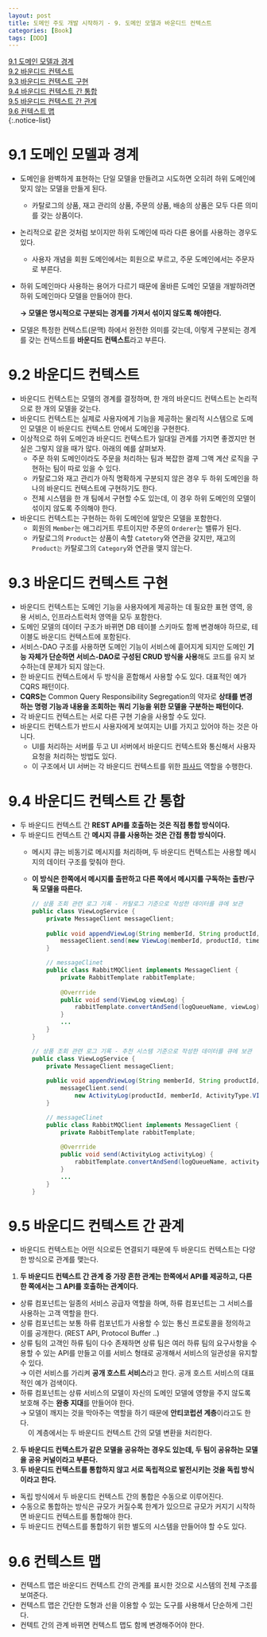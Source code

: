 ```yaml
---
layout: post
title: 도메인 주도 개발 시작하기 - 9. 도메인 모델과 바운디드 컨텍스트
categories: [Book]
tags: [DDD]
---
```


[9.1 도메인 모델과 경계](#91-도메인-모델과-경계)  
[9.2 바운디드 컨텍스트](#92-바운디드-컨텍스트)  
[9.3 바운디드 컨텍스트 구현](#93-바운디드-컨텍스트-구현)  
[9.4 바운디드 컨텍스트 간 통합](#94-바운디드-컨텍스트-간-통합)  
[9.5 바운디드 컨텍스트 간 관계](#95-바운디드-컨텍스트-간-관계)  
[9.6 컨텍스트 맵](#96-컨텍스트-맵)  
{:.notice-list}

# 9.1 도메인 모델과 경계

- 도메인을 완벽하게 표현하는 단일 모델을 만들려고 시도하면 오히려 하위 도메인에 맞지 않는 모델을 만들게 된다.
  - 카탈로그의 상품, 재고 관리의 상품, 주문의 상품, 배송의 상품은 모두 다른 의미를 갖는 상품이다.
- 논리적으로 같은 것처럼 보이지만 하위 도메인에 따라 다른 용어를 사용하는 경우도 있다.
  - 사용자 개념을 회원 도메인에서는 회원으로 부르고, 주문 도메인에서는 주문자로 부른다.
- 하위 도메인마다 사용하는 용어가 다르기 때문에 올바른 도메인 모델을 개발하려면 하위 도메인마다 모델을 만들어야 한다.

  **→ 모델은 명시적으로 구분되는 경계를 가져서 섞이지 않도록 해야한다.**

- 모델은 특정한 컨텍스트(문맥) 하에서 완전한 의미를 갖는데, 이렇게 구분되는 경계를 갖는 컨텍스트를 **바운디드 컨텍스트**라고 부른다.

# 9.2 바운디드 컨텍스트

- 바운디드 컨텍스트는 모델의 경계를 결정하며, 한 개의 바운디드 컨텍스트는 논리적으로 한 개의 모델을 갖는다.
- 바운디드 컨텍스트는 실제로 사용자에게 기능을 제공하는 물리적 시스템으로 도메인 모델은 이 바운디드 컨텍스트 안에서 도메인을 구현한다.
- 이상적으로 하위 도메인과 바운디드 컨텍스트가 일대일 관계를 가지면 좋겠지만 현실은 그렇지 않을 때가 많다. 아래의 예를 살펴보자.
  - 주문 하위 도메인이라도 주문을 처리하는 팀과 복잡한 결제 그액 계산 로직을 구현하는 팀이 따로 있을 수 있다.
  - 카탈로그와 재고 관리가 아직 명확하게 구분되지 않은 경우 두 하위 도메인을 하나의 바운디드 컨텍스트에 구현하기도 한다.
  - 전체 시스템을 한 개 팀에서 구현할 수도 있는데, 이 경우 하위 도메인의 모델이 섞이지 않도록 주의해야 한다.
- 바운디드 컨텍스트는 구현하는 하위 도메인에 알맞은 모델을 포함한다.
  - 회원의 `Member`는 애그리거트 루트이지만 주문의 `Orderer`는 밸류가 된다.
  - 카탈로그의 `Product`는 상품이 속할 `Catetory`와 연관을 갖지만, 재고의 `Product는` 카탈로그의 `Category`와 연관을 맺지 않는다.

# 9.3 바운디드 컨텍스트 구현

- 바운디드 컨텍스트는 도메인 기능을 사용자에게 제공하는 데 필요한 표현 영역, 응용 서비스, 인프라스트럭처 영역을 모두 포함한다.
- 도메인 모델의 데이터 구조가 바뀌면 DB 테이블 스키마도 함께 변경해야 하므로, 테이블도 바운디드 컨텍스트에 포함된다.
- 서비스-DAO 구조를 사용하면 도메인 기능이 서비스에 흩어지게 되지만 도메인 **기능 자체가 단순하면 서비스-DAO로 구성된 CRUD 방식을 사용**해도 코드를 유지 보수하는데 문제가 되지 않는다.
- 한 바운디드 컨텍스트에서 두 방식을 혼합해서 사용할 수도 있다. 대표적인 예가 CQRS 패턴이다.
- **CQRS는** Common Query Responsibility Segregation의 약자로 **상태를 변경하는 명령 기능과 내용을 조회하는 쿼리 기능을 위한 모델을 구분하는 패턴이다.**
- 각 바운디드 컨텍스트는 서로 다른 구현 기술을 사용할 수도 있다.
- 바운디드 컨텍스트가 반드시 사용자에게 보여지는 UI를 가지고 있어야 하는 것은 아니다.
  - UI를 처리하는 서버를 두고 UI 서버에서 바운디드 컨텍스트와 통신해서 사용자 요청을 처리하는 방법도 있다.
  - 이 구조에서 UI 서버는 각 바운디드 컨텍스트를 위한 [파사드](https://ko.wikipedia.org/wiki/%ED%8D%BC%EC%82%AC%EB%93%9C_%ED%8C%A8%ED%84%B4) 역할을 수행한다.

# 9.4 바운디드 컨텍스트 간 통합

- 두 바운디드 컨텍스트 간 **REST API를 호출하는 것은 직접 통합 방식이다.**
- 두 바운디드 컨텍스트 간 **메시지 큐를 사용하는 것은 간접 통합 방식이다.**
  - 메시지 큐는 비동기로 메시지를 처리하며, 두 바운디드 컨텍스트는 사용할 메시지의 데이터 구조를 맞춰야 한다.
  - **이 방식은 한쪽에서 메시지를 출판하고 다른 쪽에서 메시지를 구독하는 출판/구독 모델을 따른다.**

    ```java
    // 상품 조회 관련 로그 기록 - 카탈로그 기준으로 작성한 데이터를 큐에 보관
    public class ViewLogService {
        private MessageClient messageClient;
        
        public void appendViewLog(String memberId, String productId, Date time) {
            messageClient.send(new ViewLog(memberId, productId, time));
        }
    
        // messageClinet
        public class RabbitMQClient implements MessageClient {
            private RabbitTemplate rabbitTemplate;
            
            @Overrride
            public void send(ViewLog viewLog) {
                rabbitTemplate.convertAndSend(logQueueName, viewLog);
            }
            ...
        }
    }
    ```

    ```java
    // 상품 조회 관련 로그 기록 - 추천 시스템 기준으로 작성한 데이터를 큐에 보관
    public class ViewLogService {
        private MessageClient messageClient;
        
        public void appendViewLog(String memberId, String productId, Date time) {
            messageClient.send(
                new ActivityLog(productId, memberId, ActivityType.VIEW, time));
        }
    
        // messageClinet
        public class RabbitMQClient implements MessageClient {
            private RabbitTemplate rabbitTemplate;
            
            @Overrride
            public void send(ActivityLog activityLog) {
                rabbitTemplate.convertAndSend(logQueueName, activityLog);
            }
            ...
        }
    }
    ```

# 9.5 바운디드 컨텍스트 간 관계

- 바운디드 컨텍스트는 어떤 식으로든 연결되기 때문에 두 바운디드 컨텍스트는 다양한 방식으로 관계를 맺는다.

1. **두 바운디드 컨텍스트 간 관계 중 가장 흔한 관계는 한쪽에서 API를 제공하고, 다른 한 쪽에서는 그 API를 호출하는 관계이다.**
  - 상류 컴포넌트는 일종의 서비스 공급자 역할을 하며, 하류 컴포넌트는 그 서비스를 사용하는 고객 역할을 한다.
  - 상류 컴포넌트는 보통 하류 컴포넌트가 사용할 수 있는 통신 프로토콜을 정의하고 이를 공개한다. (REST API, Protocol Buffer ..)
  - 상류 팀의 고객인 하류 팀이 다수 존재하면 상류 팀은 여러 하류 팀의 요구사항을 수용할 수 있는 API를 만들고 이를 서비스 형태로 공개해서 서비스의 일관성을 유지할 수 있다.  
    → 이런 서비스를 가리켜 **공개 호스트 서비스**라고 한다. 공개 호스트 서비스의 대표적인 예가 검색이다.
  - 하류 컴포넌트는 상류 서비스의 모델이 자신의 도메인 모델에 영향을 주지 않도록 보호해 주는 **완충 지대**를 만들어야 한다.  
    → 모델이 깨지는 것을 막아주는 역할을 하기 때문에 **안티코럽션 계층**이라고도 한다.  
      &nbsp;&nbsp;&nbsp;&nbsp;이 계층에서는 두 바운디드 컨텍스트 간의 모델 변환을 처리한다.  
2. **두 바운디드 컨텍스트가 같은 모델을 공유하는 경우도 있는데, 두 팀이 공유하는 모델을 공유 커널이라고 부른다.**
3. **두 바운디드 컨텍스트를 통합하지 않고 서로 독립적으로 발전시키는 것을 독립 방식이라고 한다.**
  - 독립 방식에서 두 바운디드 컨텍스트 간의 통합은 수동으로 이루어진다.
  - 수동으로 통합하는 방식은 규모가 커질수록 한계가 있으므로 규모가 커지기 시작하면 바운디드 컨텍스트를 통합해야 한다.
  - 두 바운디드 컨텍스트를 통합하기 위한 별도의 시스템을 만들어야 할 수도 있다.

# 9.6 컨텍스트 맵

- 컨텍스트 맵은 바운디드 컨텍스트 간의 관계를 표시한 것으로 시스템의 전체 구조를 보여준다.
- 컨텍스트 맵은 간단한 도형과 선을 이용할 수 있는 도구를 사용해서 단순하게 그린다.
- 컨텍트 간의 관계 바뀌면 컨텍스트 맵도 함께 변경해주어야 한다.

<br><br>